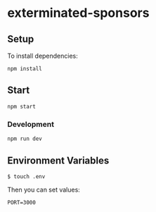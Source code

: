 # exterminated-sponsors

## Setup

To install dependencies:

    npm install

## Start

    npm start

### Development

    npm run dev

## Environment Variables

    $ touch .env

Then you can set values:

    PORT=3000
